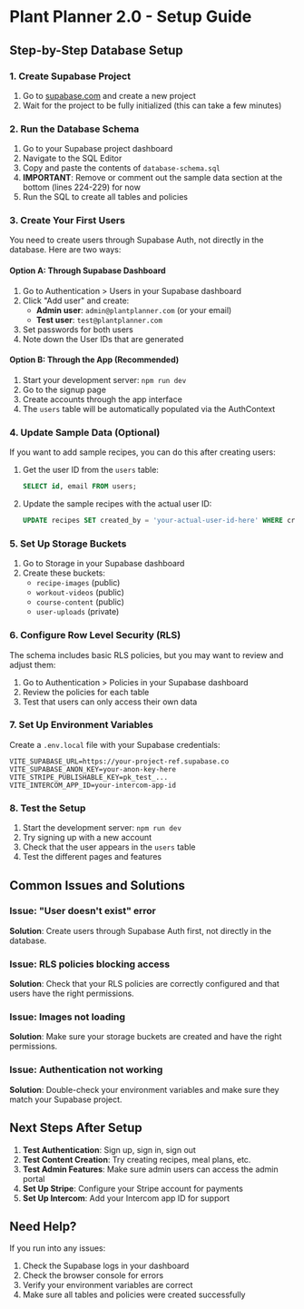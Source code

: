 # Plant Planner 2.0 - Setup Guide

## Step-by-Step Database Setup

### 1. Create Supabase Project
1. Go to [supabase.com](https://supabase.com) and create a new project
2. Wait for the project to be fully initialized (this can take a few minutes)

### 2. Run the Database Schema
1. Go to your Supabase project dashboard
2. Navigate to the SQL Editor
3. Copy and paste the contents of `database-schema.sql`
4. **IMPORTANT**: Remove or comment out the sample data section at the bottom (lines 224-229) for now
5. Run the SQL to create all tables and policies

### 3. Create Your First Users
You need to create users through Supabase Auth, not directly in the database. Here are two ways:

#### Option A: Through Supabase Dashboard
1. Go to Authentication > Users in your Supabase dashboard
2. Click "Add user" and create:
   - **Admin user**: `admin@plantplanner.com` (or your email)
   - **Test user**: `test@plantplanner.com`
3. Set passwords for both users
4. Note down the User IDs that are generated

#### Option B: Through the App (Recommended)
1. Start your development server: `npm run dev`
2. Go to the signup page
3. Create accounts through the app interface
4. The `users` table will be automatically populated via the AuthContext

### 4. Update Sample Data (Optional)
If you want to add sample recipes, you can do this after creating users:

1. Get the user ID from the `users` table:
   ```sql
   SELECT id, email FROM users;
   ```

2. Update the sample recipes with the actual user ID:
   ```sql
   UPDATE recipes SET created_by = 'your-actual-user-id-here' WHERE created_by IS NULL;
   ```

### 5. Set Up Storage Buckets
1. Go to Storage in your Supabase dashboard
2. Create these buckets:
   - `recipe-images` (public)
   - `workout-videos` (public)
   - `course-content` (public)
   - `user-uploads` (private)

### 6. Configure Row Level Security (RLS)
The schema includes basic RLS policies, but you may want to review and adjust them:

1. Go to Authentication > Policies in your Supabase dashboard
2. Review the policies for each table
3. Test that users can only access their own data

### 7. Set Up Environment Variables
Create a `.env.local` file with your Supabase credentials:

```env
VITE_SUPABASE_URL=https://your-project-ref.supabase.co
VITE_SUPABASE_ANON_KEY=your-anon-key-here
VITE_STRIPE_PUBLISHABLE_KEY=pk_test_...
VITE_INTERCOM_APP_ID=your-intercom-app-id
```

### 8. Test the Setup
1. Start the development server: `npm run dev`
2. Try signing up with a new account
3. Check that the user appears in the `users` table
4. Test the different pages and features

## Common Issues and Solutions

### Issue: "User doesn't exist" error
**Solution**: Create users through Supabase Auth first, not directly in the database.

### Issue: RLS policies blocking access
**Solution**: Check that your RLS policies are correctly configured and that users have the right permissions.

### Issue: Images not loading
**Solution**: Make sure your storage buckets are created and have the right permissions.

### Issue: Authentication not working
**Solution**: Double-check your environment variables and make sure they match your Supabase project.

## Next Steps After Setup

1. **Test Authentication**: Sign up, sign in, sign out
2. **Test Content Creation**: Try creating recipes, meal plans, etc.
3. **Test Admin Features**: Make sure admin users can access the admin portal
4. **Set Up Stripe**: Configure your Stripe account for payments
5. **Set Up Intercom**: Add your Intercom app ID for support

## Need Help?

If you run into any issues:
1. Check the Supabase logs in your dashboard
2. Check the browser console for errors
3. Verify your environment variables are correct
4. Make sure all tables and policies were created successfully
